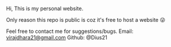 Hi, This is my personal website.

Only reason this repo is public is coz it's free to host a website 😜

Feel free to contact me for suggestions/bugs.
Email: virajdhara21@gmail.com
Github: @Dius21